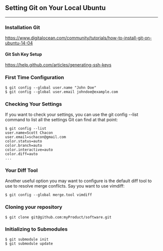 
## Setting Git on Your Local Ubuntu

-----

### Installation Git

<a href="https://www.digitalocean.com/community/tutorials/how-to-install-git-on-ubuntu-14-04">https://www.digitalocean.com/community/tutorials/how-to-install-git-on-ubuntu-14-04</a>

#### Git Ssh Key Setup

<a href="https://help.github.com/articles/generating-ssh-keys">https://help.github.com/articles/generating-ssh-keys</a>


### First Time Configuration

```
$ git config --global user.name "John Doe"
$ git config --global user.email johndoe@example.com
```

### Checking Your Settings

If you want to check your settings, you can use the git config --list command to list all the settings Git can find at that point:

```
$ git config --list
user.name=Scott Chacon
user.email=schacon@gmail.com
color.status=auto
color.branch=auto
color.interactive=auto
color.diff=auto
...
```

### Your Diff Tool
Another useful option you may want to configure is the default diff tool to use to resolve merge conflicts. Say you want to use vimdiff:

```
$ git config --global merge.tool vimdiff
```

### Cloning your repository

```
$ git clone git@github.com:myProduct/software.git
```

### Initializing to Submodules

```
$ git submodule init
$ git submodule update
```